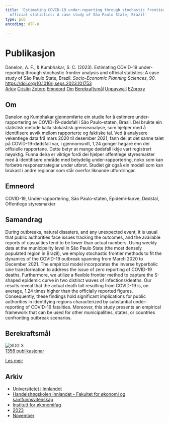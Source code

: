 ```yaml
---
title: 'Estimating COVID-19 under-reporting through stochastic frontier analysis and
  official statistics: A case study of São Paulo State, Brazil'
type: pub
encoding: UTF-8

---
```

<h1>Publikasjon</h1>
<article id="csl-bib-container-SBRQ4MXU" class="csl-bib-container">
  <div class="csl-bib-body"> <div class="csl-entry">Danelon, A. F., &#38; Kumbhakar, S. C. (2023). Estimating COVID-19 under-reporting through stochastic frontier analysis and official statistics: A case study of São Paulo State, Brazil. <i>Socio-Economic Planning Sciences</i>, <i>90</i>. <a href="https://doi.org/10.1016/j.seps.2023.101753">https://doi.org/10.1016/j.seps.2023.101753</a></div> </div>
  <div class="csl-bib-buttons">
    <a href="#taxonomy-article-SBRQ4MXU" alt="archive" class="csl-bib-button">Arkiv</a>
    <a href="https://app.cristin.no/results/show.jsf?id=2204160" alt="Cristin" class="csl-bib-button">Cristin</a>
    <a href="http://zotero.org/groups/5881554/items/SBRQ4MXU" alt="Zotero" class="csl-bib-button">Zotero</a>
    <a href="#keywords-article-SBRQ4MXU" alt="keywords" class="csl-bib-button">Emneord</a>
    <a href="#about-article-SBRQ4MXU" alt="about_pub" class="csl-bib-button">Om</a>
    <a href="#sdg-article-SBRQ4MXU" alt="sdg" class="csl-bib-button">Berekraftsmål</a>
    <a href="https://doi.org/10.1016/j.seps.2023.101753" alt="Unpaywall" class="csl-bib-button">Unpaywall</a>
    <a href="https://doi.org/10.1016/j.seps.2023.101753" alt="EZproxy" class="csl-bib-button">EZproxy</a>
  </div>
  <div id="csl-bib-meta-container-SBRQ4MXU"></div>
</article>
<div id="csl-bib-meta-SBRQ4MXU" class="csl-bib-meta">
  <article id="about-article-SBRQ4MXU" class="about_pub-article">
    <h1>Om</h1>
    Danelon og Kumbhakar gjennomførte ein studie for å estimere under-rapportering av COVID-19-dødsfall i São Paulo-staten, Brasil. Dei brukte ein statistisk metode kalla stokastisk grenseanalyse, som hjelper med å identifisere avvik mellom rapporterte og faktiske tal. Ved å analysere vekentlege data frå mars 2020 til desember 2021, fann dei at det sanne talet på COVID-19-dødsfall var, i gjennomsnitt, 1,24 gonger høgare enn dei offisielle rapportane. Dette betyr at mange dødsfall ikkje vart registrert nøyaktig. Funna deira er viktige fordi dei hjelper offentlege styresmakter med å identifisere område med betydelig under-rapportering, noko som kan forbetre responsstrategiar under utbrot. Studiet gir også ein modell som kan brukast i andre regionar som står overfor liknande utfordringar.
  </article>
  <article id="keywords-article-SBRQ4MXU" class="keywords-article">
    <h1>Emneord</h1>
    COVID-19, Under-rapportering, São Paulo-staten, Epidemi-kurve, Dødstal, Offentlege styresmakter
  </article>
  <article id="abstract-article-SBRQ4MXU" class="abstract-article">
    <h1>Samandrag</h1>
    During outbreaks, natural disasters, and any unexpected event, it is usual that public authorities face issues tracking the outcomes, and the available reports of casualties tend to be lower than actual numbers. Using weekly data at the municipality level in São Paulo State (the most densely populated region in Brazil), we employ stochastic frontier methods to fit the dynamics of the COVID-19 outbreak spanning from March 2020 to December 2021. The empirical model incorporates the inverse hyperbolic sine transformation to address the issue of zero reporting of COVID-19 deaths. Furthermore, we utilize a flexible frontier method to capture the S-shaped epidemic curve in two distinct waves of infections/deaths. Our results reveal that the actual death toll resulting from COVID-19 is, on average, 1.24 times higher than the officially reported figures. Consequently, these findings hold significant implications for public authorities in identifying regions characterized by substantial under-reporting of COVID-19 fatalities. Moreover, this study presents an empirical framework that can be used for other municipalities, states, or countries confronting outbreak scenarios.
  </article>
  <article id="sdg-article-SBRQ4MXU" class="sdg-article">
    <h1>Berekraftsmål</h1>
    <div class="sdg-container"><div id="sdg3" class="sdg">
        <img src="{{< params subfolder >}}images/sdg/sdg03_nn.png" class="image" alt="SDG 3">
        <div class="sdg-overlay">
          <a href="/nn/archive/?key=?sdg=3#archive" class="sdg-publication-count"><span>1358</span> publikasjonar</a>
          <p><a href="https://fn.no/om-fn/fns-baerekraftsmaal/god-helse-og-livskvalitet?lang=nno-NO" class="sdg-read-more">Les meir</a></p>
        </div>
      </div></div>
  </article>
  <article id="taxonomy-article-SBRQ4MXU" class="taxonomy-article">
    <h1>Arkiv</h1>
    <ul>
      <li>
        <a href="/nn/archive/?key=3DCRN523">Universitetet i Innlandet</a>
      </li>
      <li>
        <a href="/nn/archive/?key=DU8Q9LN9">Handelshøgskolen Innlandet - Fakultet for økonomi og samfunnsvitenskap</a>
      </li>
      <li>
        <a href="/nn/archive/?key=3IQA89I8">Institutt for økonomifag</a>
      </li>
      <li>
        <a href="/nn/archive/?key=RD9NIUZB">2023</a>
      </li>
      <li>
        <a href="/nn/archive/?key=ESZUULME">November</a>
      </li>
    </ul>
  </article>
</div>
